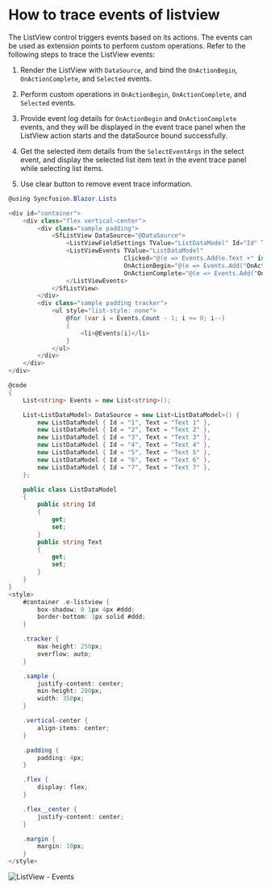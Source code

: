# How to trace events of listview

The ListView control triggers events based on its actions. The events can be used as extension points to perform
custom operations. Refer to the following steps to trace the ListView events:

1. Render the ListView with `DataSource`, and bind the `OnActionBegin`, `OnActionComplete`,
and `Selected` events.

2. Perform custom operations in `OnActionBegin`, `OnActionComplete`, and `Selected` events.

3. Provide event log details for `OnActionBegin` and `OnActionComplete` events, and they will be displayed in the event trace panel
when the ListView action starts and the dataSource bound successfully.

4. Get the selected item details from the `SelectEventArgs` in the
select event, and display the selected list item text in the event trace panel while selecting list items.

5. Use clear button to remove event trace information.

```C#
@using Syncfusion.Blazor.Lists

<div id="container">
    <div class="flex vertical-center">
        <div class="sample padding">
            <SfListView DataSource="@DataSource">
                <ListViewFieldSettings TValue="ListDataModel" Id="Id" Text="Text"></ListViewFieldSettings>
                <ListViewEvents TValue="ListDataModel"
                                Clicked="@(e => Events.Add(e.Text +" is selected"))"
                                OnActionBegin="@(e => Events.Add("OnActionBegin is triggered"))"
                                OnActionComplete="@(e => Events.Add("OnActionComplete is triggered"))">
                </ListViewEvents>
            </SfListView>
        </div>
        <div class="sample padding tracker">
            <ul style="list-style: none">
                @for (var i = Events.Count - 1; i >= 0; i--)
                {
                    <li>@Events[i]</li>
                }
            </ul>
        </div>
    </div>
</div>

@code
{
    List<string> Events = new List<string>();

    List<ListDataModel> DataSource = new List<ListDataModel>() {
        new ListDataModel { Id = "1", Text = "Text 1" },
        new ListDataModel { Id = "2", Text = "Text 2" },
        new ListDataModel { Id = "3", Text = "Text 3" },
        new ListDataModel { Id = "4", Text = "Text 4" },
        new ListDataModel { Id = "5", Text = "Text 5" },
        new ListDataModel { Id = "6", Text = "Text 6" },
        new ListDataModel { Id = "7", Text = "Text 7" },
    };

    public class ListDataModel
    {
        public string Id
        {
            get;
            set;
        }
        public string Text
        {
            get;
            set;
        }
    }
}
<style>
    #container .e-listview {
        box-shadow: 0 1px 4px #ddd;
        border-bottom: 1px solid #ddd;
    }

    .tracker {
        max-height: 250px;
        overflow: auto;
    }

    .sample {
        justify-content: center;
        min-height: 280px;
        width: 350px;
    }

    .vertical-center {
        align-items: center;
    }

    .padding {
        padding: 4px;
    }

    .flex {
        display: flex;
    }

    .flex__center {
        justify-content: center;
    }

    .margin {
        margin: 10px;
    }
</style>
```

![ListView - Events](../images/list/trace-events-of-listview.png)
